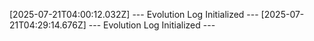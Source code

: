 [2025-07-21T04:00:12.032Z] --- Evolution Log Initialized ---
[2025-07-21T04:29:14.676Z] --- Evolution Log Initialized ---
